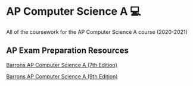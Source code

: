 # AP Computer Science A 💻
All of the coursework for the AP Computer Science A course (2020-2021)

## AP Exam Preparation Resources

[Barrons AP Computer Science A (7th Edition)](https://www.dropbox.com/s/0ujpb2z6esb5du5/Barrons%20AP%20Computer%20Science%20A%20%287th%20Edition%29.pdf?dl=0)

[Barrons AP Computer Science A (9th Edition)](https://www.dropbox.com/s/besyzigddbzlzz0/Barrons%20AP%20Computer%20Science%20A%20%289th%20Edition%29.pdf?dl=0)